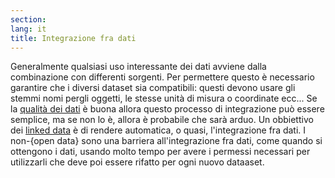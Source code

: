 ```yaml
---
section: 
lang: it
title: Integrazione fra dati
---
```


Generalmente qualsiasi uso interessante dei dati avviene dalla combinazione con differenti sorgenti. Per permettere questo è necessario garantire che i diversi dataset sia compatibili: questi devono usare gli stemmi nomi pergli oggetti, le stesse unità di misura o coordinate ecc... Se la [qualità dei dati](glossary/it/data-quality) è buona allora questo processo di integrazione può essere semplice, ma se non lo è, allora è probabile che sarà arduo. Un obbiettivo dei [linked data](/glossary/it/linked-data/) è di rendere automatica, o quasi, l'integrazione fra dati. I non-{open data} sono una barriera all'integrazione fra dati, come quando si ottengono i dati, usando molto tempo per avere i permessi necessari per utilizzarli che deve poi essere rifatto per ogni nuovo dataaset.

